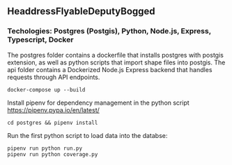 ## HeaddressFlyableDeputyBogged

### Techologies: Postgres (Postgis), Python, Node.js, Express, Typescript, Docker

The postgres folder contains a dockerfile that installs postgres with postgis extension, as well as python scripts that import shape files into postgis.
The api folder contains a Dockerized Node.js Express backend that handles requests through API endpoints.


 ``` 
 docker-compose up --build 
 ```

Install pipenv for dependency management in the python script
https://pipenv.pypa.io/en/latest/

 
``` 
cd postgres && pipenv install 
```

Run the first python script to load data into the databse:

``` 
pipenv run python run.py
pipenv run python coverage.py
```


